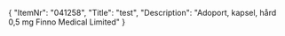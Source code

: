 {
  "ItemNr": "041258",
  "Title": "test",
  "Description": "Adoport, kapsel, hård 0,5 mg Finno Medical Limited"
}